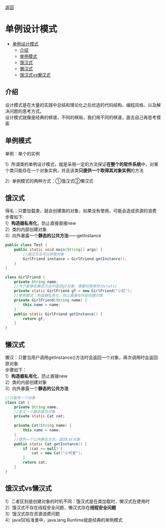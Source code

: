 <meta name="viewport" content="width=device-width, initial-scale=1.0, viewport-fit=cover">

[返回](面向对象编程.md)

# 单例设计模式

- [单例设计模式](#单例设计模式)
  - [介绍](#介绍)
  - [单例模式](#单例模式)
  - [饿汉式](#饿汉式)
  - [懒汉式](#懒汉式)
  - [饿汉式vs懒汉式](#饿汉式vs懒汉式)

## 介绍
设计模式是在大量的实践中总结和理论化之后优选的代码结构，编程风格、以及解决问题的思考方式。  
设计模式就像是经典的棋谱，不同的棋局，我们用不同的棋谱，面去自己再思考摸索

## 单例模式
单例：单个的实例  

1）所谓类的单例设计模式，就是采用一定的方法保证**在整个的软件系统**中，对某个类只能存在一个对象实例，并且该类**只提供一个取得其对象实例**的方法

2）单例模式的两种方式：①饿汉式②懒汉式

## 饿汉式
得名：只要加载类，就会创建类的对象，如果没有使用，可能会造成资源的浪费
步骤如下:  
1）**构造器私有化**，防止直接直接new  
2）类的内部创建对象  
3）向外暴露一个**静态的公共方法**——getInstance  

```java
public class Test {
    public static void main(String[] args) {
        //通过方法可以获取对象
        GirlFriend instance = GirlFriend.getInstance();
    }
}
```
```java
class GirlFriend {
    private String name;
    //为了能够在静态方法中返回gf对象，需要将其修饰为static
    private static GirlFriend gf = new GirlFriend("小红");
    //单例模式：构造器私有化，防止直接在外部创建对象
    private GirlFriend(String name) {
        this.name = name;
    }
    public static GirlFriend getInstance() {
        return gf;
    }
}
```

## 懒汉式
懒汉：只要当用户调用getInstance()方法时会返回一个对象，再次调用时会返回原对象  
步骤如下：  
1）**构造器私有化**，防止直接new  
2）类的内部创建对象  
3）向外暴露一个**静态的公共方法**  

```java
//只能有一个对象
class Cat {
    private String name;
    //定义一个静态属性对象
    private static Cat cat;
    
    private Cat(String name) {
        this.name = name;
    }
    //提供一个公共静态方法，返回Cat对象
    public static Cat getInstance() {
        if (cat == null) {
            cat = new Cat("小可爱");
        }
        return cat;
    }
}
```

## 饿汉式vs懒汉式

1）二者区别是创建对象的时机不同：饿汉式是在类加载时，懒汉式在使用时  
2）饿汉式不存在线程安全问题，懒汉式存在**线程安全问题**  
3）饿汉式存在资源浪费问题  
4）javaSE标准类中，java.lang.Runtime就是经典的单例模式